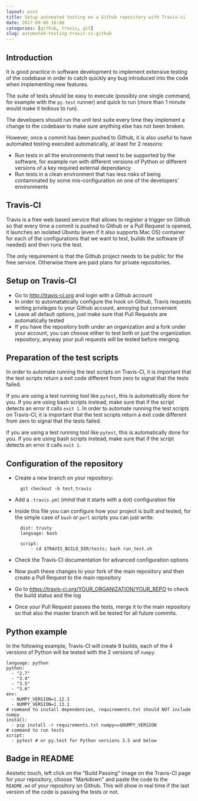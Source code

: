```yaml
---
layout: post
title: Setup automated testing on a Github repository with Travis-ci
date: 2017-09-06 18:00
categories: [github, travis, git]
slug: automated-testing-travis-ci-github
---
```


## Introduction

It is good practice in software development to implement extensive testing of the codebase in order to catch quickly any bug introduced into the code when implementing new features.

The suite of tests should be easy to execute (possibly one single command, for example with the `py.test` runner) and quick to run (more than 1 minute would make it tedious to run).

The developers should run the unit test suite every time they implement a change to the codebase to make sure anything else has not been broken.

However, once a commit has been pushed to Github, it is also useful to have automated testing executed automatically, at least for 2 reasons:

  * Run tests in all the environments that need to be supported by the software, for example run with different versions of Python or different versions of a key required external dependancy
  * Run tests in a clean environment that has less risks of being contaminated by some mis-configuration on one of the developers' environments

## Travis-CI

Travis is a free web based service that allows to register a trigger on Github so that every time a commit is pushed to Github or a Pull Request is opened, it launches an isolated Ubuntu (even if it also supports Mac OS) container for each of the configurations that we want to test, builds the software (if needed) and then runs the test.

The only requirement is that the Github project needs to be public for the free service. Otherwise there are paid plans for private repositories.

## Setup on Travis-CI

* Go to <http://travis-ci.org> and login with a Github account
* In order to automatatically configure the hook on Github, Travis requests writing privileges to your Github account, annoying but convenient
* Leave all default options, just make sure that Pull Requests are automatically tested
* If you have the repository both under an organization and a fork under your account, you can choose either to test both or just the organization repository, anyway your pull requests will be tested before merging.

## Preparation of the test scripts

In order to automate running the test scripts on Travis-CI, it is important that the test scripts return a exit code different from zero to signal that the tests failed.

If you are using a test running tool like `pytest`, this is automatically done for you. If you are using bash scripts instead, make sure that if the script detects an error it calls `exit 1`.
In order to automate running the test scripts on Travis-CI, it is important that the test scripts return a exit code different from zero to signal that the tests failed.

If you are using a test running tool like `pytest`, this is automatically done for you. If you are using bash scripts instead, make sure that if the script detects an error it calls `exit 1`.

## Configuration of the repository

* Create a new branch on your repository:

        git checkout -b test_travis

* Add a `.travis.yml` (mind that it starts with a dot) configuration file
* Inside this file you can configure how your project is built and tested, for the simple case of `bash` or `perl` scripts you can just write:

        dist: trusty
		language: bash

		script:
			- cd $TRAVIS_BUILD_DIR/tests; bash run_test.sh

* Check the Travis-CI documentation for advanced configuration options
* Now push these changes to your fork of the main repository  and then create a Pull Request to the main repository
* Go to <https://travis-ci.org/YOUR_ORGANIZATION/YOUR_REPO> to check the build status and the log
* Once your Pull Request passes the tests, merge it to the main repository so that also the master branch will be tested for all future commits.

## Python example

In the following example, Travis-CI will create 8 builds, each of the 4 versions of Python will be tested with the 2 versions of `numpy`:

	language: python
	python:
	  - "2.7"
	  - "3.4"
	  - "3.5"
	  - "3.6"
	env:
	  - NUMPY_VERSION=1.12.1
	  - NUMPY_VERSION=1.13.1
	# command to install dependencies, requirements.txt should NOT include numpy
	install:
	  - pip install -r requirements.txt numpy==$NUMPY_VERSION
	# command to run tests
	script:
	  - pytest # or py.test for Python versions 3.5 and below

## Badge in README

Aestetic touch, left click on the "Build Passing" image on the Travis-CI page for your repository, choose "Markdown" and paste the code to the `README.md` of your repository on Github. This will show in real time if the last version of the code is passing the tests or not.
